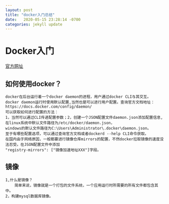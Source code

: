 ```yaml
---
layout: post
title: "docker入门总结"
date:   2020-05-15 23:28:14 -0700
categories: jekyll update
---
```


# Docker入门
[官方网址](https://docs.docker.com/)
## 如何使用docker？
    docker在后台运行着一个docker daemon的进程，用户通过docker CLI与其交互。
    docker daemon运行时使用默认配置,当然也是可以进行用户配置。查询官方文档地址：https://docs.docker.com/config/daemon/
    可以获取如何进行配置的方法：
    1，当然可以通过CLI传递配置参数；2，创建一个JSON配置文件daemon.json添加配置信息,在linux系统中默认文件路径为/etc/docker/daemon.json，
    windows的默认文件路径为C:\Users\Administrator\.docker\daemon.json。
    至于有哪些配置选项，可以通过查询官方文档或者dockerd --help CLI命令获取。
    在国内由于网络原因，一般都要进行镜像仓库mirrors的配置，不然docker拉取镜像的速度没法忍受。在JSON配置文件中添加
    "registry-mirrors": ["镜像加速地址XXX"]字段。
    
## 镜像
    1,什么是镜像？
        简单来说，镜像就是一个打包的文件系统，一个应用运行时所需要的所有文件都包含其中。
    2，构建mysql数据库镜像。
        
